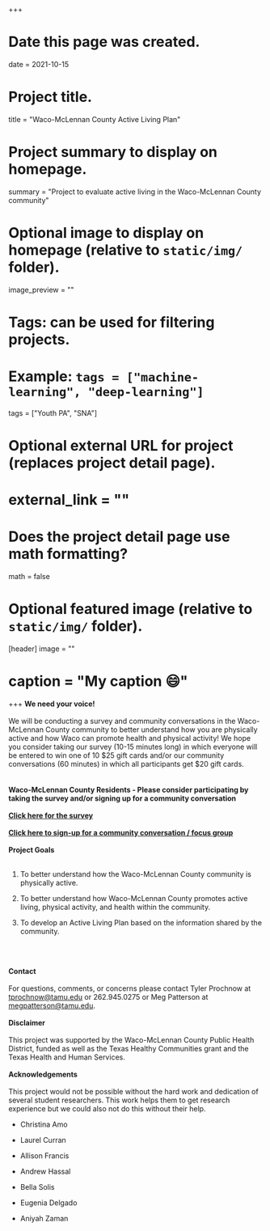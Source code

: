 +++
# Date this page was created.
date = 2021-10-15

# Project title.
title = "Waco-McLennan County Active Living Plan"

# Project summary to display on homepage.
summary = "Project to evaluate active living in the Waco-McLennan County community"

# Optional image to display on homepage (relative to `static/img/` folder).
 image_preview = ""

# Tags: can be used for filtering projects.
# Example: `tags = ["machine-learning", "deep-learning"]`
 tags = ["Youth PA", "SNA"]

# Optional external URL for project (replaces project detail page).
# external_link = ""

# Does the project detail page use math formatting?
math = false

# Optional featured image (relative to `static/img/` folder).
[header]
 image = ""
# caption = "My caption :smile:"

+++
**We need your voice!** <br /><br />
	We will be conducting a survey and community conversations in the Waco-McLennan County community to better understand how you are physically active and how Waco can promote health and physical activity! We hope you consider taking our survey (10-15 minutes long) in which everyone will be entered to win one of 10 $25 gift cards and/or our community conversations (60 minutes) in which all participants get $20 gift cards.
<br /><br />	
**Waco-McLennan County Residents - Please consider participating by taking the survey and/or signing up for a community conversation**
<br /><br />
[**Click here for the survey**](https://bit.ly/activewaco1)
<br /><br />
[**Click here to sign-up for a community conversation / focus group**](https://tamucehd.qualtrics.com/jfe/form/SV_6x7wtjQzzk38vVs)
<br /><br />
**Project Goals** <br /><br />

1. To better understand how the Waco-McLennan County community is physically active.

2. To better understand how Waco-McLennan County promotes active living, physical activity, and health within the community.

3. To develop an Active Living Plan based on the information shared by the community.

<br /><br />

**Contact** <br /><br />
For questions, comments, or concerns please contact Tyler Prochnow at tprochnow@tamu.edu or 262.945.0275 or Meg Patterson at megpatterson@tamu.edu.
<br /><br />
**Disclaimer** <br /><br />
This project was supported by the Waco-McLennan County Public Health District, funded  as well as the Texas Healthy Communities grant and the Texas Health and Human Services.
<br /><br />
**Acknowledgements** <br /><br />
This project would not be possible without the hard work and dedication of several student researchers. This work helps them to get research experience but we could also not do this without their help.

- Christina Amo

- Laurel Curran

- Allison Francis

- Andrew Hassal

- Bella Solis

- Eugenia Delgado

- Aniyah Zaman